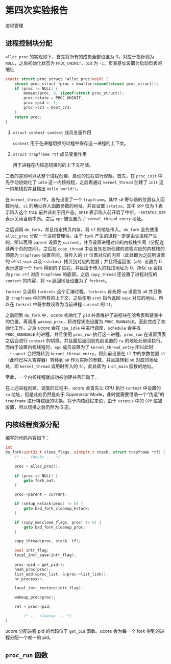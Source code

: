 # 第四次实验报告

进程管理

## 进程控制块分配

`alloc_proc` 的实现如下，首先将所有的成员全部设置为 0，对应于指针则为 `NULL`，之后初始化状态为 `PROC_UNINIT`，`pid` 为 `-1`，页表基址设置为启动页表的地址

```c
static struct proc_struct *alloc_proc(void) {
    struct proc_struct *proc = kmalloc(sizeof(struct proc_struct));
    if (proc != NULL) {
        memset(proc, 0, sizeof(struct proc_struct));
        proc->state = PROC_UNINIT;
        proc->pid = -1;
        proc->cr3 = boot_cr3;
    }
    return proc;
}
```

1. `struct context context` 成员变量作用

   `context` 用于在进程切换的过程中保存这一进程的上下文。

2. `struct trapframe *tf` 成员变量作用

   用于进程在内核态切换时的上下文存储。

二者的差别可以从整个进程创建、启动的过程进行观察。首先，在 `proc_init` 中先手动初始化了 `idle` 这一内核线程，之后再通过 `kernel_thread` 创建了 `init` 这一内核线程并且输出 `Hello world!!`。

在 `kernel_thread` 中，首先设置了一个 `trapframe`。其中 `s0` 寄存器的位置存入函数地址，`s1` 的地址存入函数参数的地址，并且设置 `sstatus`。其中 `SPP` 位为 1 表示陷入这个 trap 前并非处于用户态。`SPIE` 表示陷入前开启了中断，`~SSTATUS_SIE` 表示关闭当前中断。之后 `epc` 被设置为了 `kernel_thread_entry` 地址。

之后调用 `do_fork`，并且指定拷贝内存，将 `tf` 的地址传入。`do_fork` 会先使用 `alloc_proc` 分配一个进程管理块。由于 `fork` 产生的进程一定是由父进程产生的，所以再将 `parent` 设置为 `current`，并且设置进程对应的内核栈空间（分配连续两个页的空间）。之后在 `copy_thread` 中会首先在新创建的进程对应的内核栈的顶部为 `trapframe` 设置空间，将传入的 `tf` 位置对应的内容（此处即为之前所设置的 `s0` `s1` `sepc` 以及 `sstatus`）拷贝到对应的位置；并且将返回值（`a0`）设置为 0 表示这是一个 `fork` 得到的子进程，并且由于传入的栈顶地址为 0，所以 `sp` 会指向 `proc->tf` 对应 `trapframe` 的底部。之后 `copy_thread` 还设置了进程对应的 `context` 的内容，将 `ra` 返回地址设置为了 `forkret`。

`forkret` 会调用 `forkrets` 这个汇编过程。`forkrets` 首先将 `sp` 设置为 `a0` 并且恢复 `trapframe` 中的所有的上下文，之后使用 `sret` 指令返回 `sepc` 对应的地址。所以在 `forkret` 中将参数设置为当前进程 `current` 的 `tf`。

之后回到 `do_fork` 中，ucore 初始化了 `pid` 并且维护了进程块在哈希表和链表中的位置，再调用 `wakeup_proc`，将进程状态设置为 `PROC_RUNNABLE`。至此完成了初始化工作。之后 ucore 会在 `cpu_idle` 中进行调度，`schedule` 会寻找 `PROC_RUNNABLE` 的进程，并且使用 `proc_run` 执行这一进程。`proc_run` 在设置页表之后会进行 `context` 的切换，并且最后返回到先前设置的 `ra` 的地址处继续执行。而由于设置内核线程时，`epc` 成员设置为了 `kernel_thread_entry` 所以此时 `__trapret` 会将跳转到 `kernel_thread_entry`，将此前设置在 `tf` 中的参数位置 `s1`（此时已写入寄存器）转移到 `a0` 作为实际的参数，并且跳转到 `s0` 对应的地址处，即 `kernel_thread` 调用时传入的 `fn`，此处即为 `init_main` 函数的地址。

至此，一个内核线程就成功被创建并且启动了。

在上述进程创建、调度的过程中，ucore 会首先让 CPU 执行 `context` 中设置的 `ra` 地址，但是此处仍然是处于 Supervisor Mode，此时就需要借助一个“伪造”的 `trapframe` 进行特权级的切换。对于内核线程来说，由于 `sstatus` 中的 `SPP` 位被设置，所以切换之后仍然为 S 态。

## 内核线程资源分配

编写的代码内容如下：

```c
int
do_fork(uint32_t clone_flags, uintptr_t stack, struct trapframe *tf) {
    /* ... checks ... */

    proc = alloc_proc();
    
    if (proc == NULL) {
        goto fork_out;
    }

    proc->parent = current;

    if (setup_kstack(proc) != 0) {
        goto bad_fork_cleanup_kstack;
    }

    if (copy_mm(clone_flags, proc) != 0) {
        goto bad_fork_cleanup_proc;
    }

    copy_thread(proc, stack, tf);

    bool intr_flag;
    local_intr_save(intr_flag);
    
    proc->pid = get_pid();
    hash_proc(proc);
    list_add(&proc_list, &(proc->list_link));
    nr_process++;

    local_intr_restore(intr_flag);

    wakeup_proc(proc);

    ret = proc->pid;

		/* ... cleanup ... */
}
```

ucore 分配进程 pid 的代码位于 `get_pid` 函数。ucore 会为每一个 fork 得到的进程分配一个唯一的 pid。

## `proc_run` 函数

